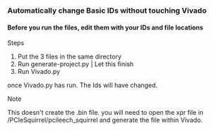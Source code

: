 ### Automatically change Basic IDs without touching Vivado

#### Before you run the files, edit them with your IDs and file locations
Steps
1. Put the 3 files in the same directory
2. Run generate-project.py | Let this finish
3. Run Vivado.py

once Vivado.py has run. The Ids will have changed. 

> [!NOTE]
> This doesn't create the .bin file. you will need to open the xpr file in /PCIeSquirrel/pcileech_squirrel and generate the file within Vivado.
